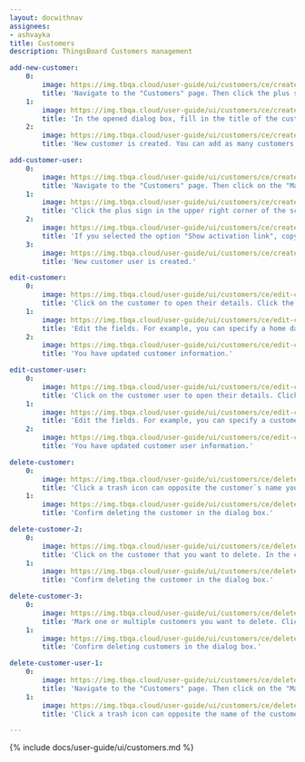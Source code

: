 ```yaml
---
layout: docwithnav
assignees:
- ashvayka
title: Customers
description: ThingsBoard Customers management

add-new-customer:
    0:
        image: https://img.tbqa.cloud/user-guide/ui/customers/ce/create-customer-1-ce.png
        title: 'Navigate to the "Customers" page. Then click the plus sign in the upper right corner of the screen;'
    1:
        image: https://img.tbqa.cloud/user-guide/ui/customers/ce/create-customer-2-ce.png
        title: 'In the opened dialog box, fill in the title of the customer. Also, you can optionally indicate country name, city, address, and phone number. Then click "Add";'
    2:
        image: https://img.tbqa.cloud/user-guide/ui/customers/ce/create-customer-3-ce.png
        title: 'New customer is created. You can add as many customers as you want in the same way.'

add-customer-user:
    0:
        image: https://img.tbqa.cloud/user-guide/ui/customers/ce/create-customer-user-1-ce.png
        title: 'Navigate to the "Customers" page. Then click on the "Manage customer users" icon located on the customer`s row to whom you want to add a customer user;'
    1:
        image: https://img.tbqa.cloud/user-guide/ui/customers/ce/create-customer-user-2-ce.png
        title: 'Click the plus sign in the upper right corner of the screen. In the opened dialog box, enter the email address, first and last name of the user. Then choose activation method: display activation link or send activation link via email. Then click "Add";'
    2:
        image: https://img.tbqa.cloud/user-guide/ui/customers/ce/create-customer-user-3-ce.png
        title: 'If you selected the option "Show activation link", copy the link address and send it to the user. Click "OK";'
    3:
        image: https://img.tbqa.cloud/user-guide/ui/customers/ce/create-customer-user-4-ce.png
        title: 'New customer user is created.'

edit-customer:
    0:
        image: https://img.tbqa.cloud/user-guide/ui/customers/ce/edit-customer-1-ce.png
        title: 'Click on the customer to open their details. Click the "pencil" icon to enter edit mode;'
    1:
        image: https://img.tbqa.cloud/user-guide/ui/customers/ce/edit-customer-2-ce.png
        title: 'Edit the fields. For example, you can specify a home dashboard for this customer and all its customer users. After that, save all changes;'
    2:
        image: https://img.tbqa.cloud/user-guide/ui/customers/ce/edit-customer-3-ce.png
        title: 'You have updated customer information.'

edit-customer-user:
    0:
        image: https://img.tbqa.cloud/user-guide/ui/customers/ce/edit-customer-user-1-ce.png
        title: 'Click on the customer user to open their details. Click the "pencil" icon to enter edit mode;'
    1:
        image: https://img.tbqa.cloud/user-guide/ui/customers/ce/edit-customer-user-2-ce.png
        title: 'Edit the fields. For example, you can specify a customer`s phone number. After editing, save all changes;'
    2:
        image: https://img.tbqa.cloud/user-guide/ui/customers/ce/edit-customer-user-3-ce.png
        title: 'You have updated customer user information.'

delete-customer:
    0:
        image: https://img.tbqa.cloud/user-guide/ui/customers/ce/delete-customer-1-ce.png
        title: 'Click a trash icon can opposite the customer`s name you want to delete;'
    1:
        image: https://img.tbqa.cloud/user-guide/ui/customers/ce/delete-customer-2-ce.png
        title: 'Confirm deleting the customer in the dialog box.'

delete-customer-2:
    0:
        image: https://img.tbqa.cloud/user-guide/ui/customers/ce/delete-customer-3-ce.png
        title: 'Click on the customer that you want to delete. In the customer details, click "Delete customer" button;'
    1:
        image: https://img.tbqa.cloud/user-guide/ui/customers/ce/delete-customer-4-ce.png
        title: 'Confirm deleting the customer in the dialog box.'

delete-customer-3:
    0:
        image: https://img.tbqa.cloud/user-guide/ui/customers/ce/delete-customer-5-ce.png
        title: 'Mark one or multiple customers you want to delete. Click on the trash bin icon in the top right corner;'
    1:
        image: https://img.tbqa.cloud/user-guide/ui/customers/ce/delete-customer-6-ce.png
        title: 'Confirm deleting customers in the dialog box.'

delete-customer-user-1:
    0:
        image: https://img.tbqa.cloud/user-guide/ui/customers/ce/delete-customer-user-1-ce.png
        title: 'Navigate to the "Customers" page. Then click on the "Manage customer users" icon located on the customer`s row whose customer user you want to delete;'
    1:
        image: https://img.tbqa.cloud/user-guide/ui/customers/ce/delete-customer-user-2-ce.png
        title: 'Click a trash icon can opposite the name of the customer user you want to delete. Confirm deleting the customer user in the dialog box.'

---
```


{% include docs/user-guide/ui/customers.md %}